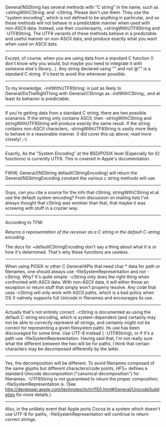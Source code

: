 


General/NSString has several methods with "C string" in the name, such as +stringWithCString: and -cString. Please don't use them. They use the "system encoding", which is not defined to be anything in particular, and so these methods will not behave in a predictable manner when used with non-ASCII data. Instead, use their counterparts, +stringWithUTF8String and -UTF8String. The UTF8 variants of these methods behave in a predictable and useful manner on non-ASCII data, and produce exactly what you want when used on ASCII data.

----

Except, of course, when you are using data from a standard C function (I don't know why you would, but maybe you need to integrate it with someone else's library...). Any string declared using     "" and not     @"" is a standard C string. It's best to avoid this whenever possible.

----

To my knowledge,     -initWithUTF8String: is just as likely to General/DoTheRightThing with General/CString<nowiki/>s as     -initWithCString:, and at least its behavior is predictable.

----

If you're getting data from a standard C string, there are two possible scenarios. If the string only contains ASCII, then -stringWithCString and stringWithUTF8String will produce *exactly* the same result. If the string contains non-ASCII characters, -stringWithUTF8String is vastly more likely to behave in a reasonable manner. (I did cover this up above; read more closely! ;-)

----

Exactly, As the "System Encoding" at the BSD/POSIX level (Especially for IO functions) is currently UTF8. This is covered in Apple's documentation.

----

FWIW,     General/[NSString defaultCStringEncoding] will return the General/NSStringEncoding constant the various c string methods will use.

----

Guys, can you cite a source for the info that cString, stringWithCString et.al. use the default system encoding?  From discussion on mailing lists I've always thought that cString was wonkier than that, that maybe it was screwing with stuff in a crazier way.

----

According to TFM:

*Returns a representation of the receiver as a C string in the default C-string encoding.*

The docs for     +defaultCStringEncoding don't say a thing about what it is or how it's determined. That's why these functions are useless.

----

When using POSIX or other C General/APIs that need     char * data for path or filenames, one should always use     -fileSystemRepresentation and not     -cString. Why? It's quite simple:     -cString only does the right thing when confronted with ASCII data. With non-ASCII data, it will either throw an exception or return stuff that simply won't properly resolve. Any code that uses     -cString will only work with ASCII paths, which is a bad policy when OS X natively supports full Unicode in filenames and encourages its use.

----

Actually that's not entirely correct.     -cString is documented as using the default C-string encoding, which is system-dependent (and certainly may not be able to correctly represent all strings, and certainly might not be correct for representing a given filesystem path). Its use has been discouraged for some time. Use UTF-8 instead (    -UTF8String), or if it's a path use     -fileSystemRepresentation. Having said that, I'm not really sure what the different between the two will be for paths, I think that certain characters may be decomposed differently by the latter.

----

Yes, the decomposition will be different. To avoid filenames composed of the same glyphs but different characters/code points, HFS+ defines a standard Unicode decomposition ("canonical decomposition") for filenames.     -UTF8String is not guaranteed to return the proper composition;     -fileSystemRepresentation is. (See http://developer.apple.com/technotes/tn/tn1150.html#General/UnicodeSubtleties for more details.)

----

Also, in the unlikely event that Apple ports Cocoa to a system which doesn't use UTF-8 for paths,     -fileSystemRepresentation will continue to return correct strings.